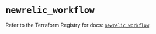 # `newrelic_workflow`

Refer to the Terraform Registry for docs: [`newrelic_workflow`](https://registry.terraform.io/providers/newrelic/newrelic/3.68.0/docs/resources/workflow).
